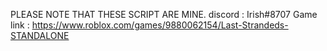 PLEASE NOTE THAT THESE SCRIPT ARE MINE.
discord : Irish#8707
Game link :
https://www.roblox.com/games/9880062154/Last-Strandeds-STANDALONE
